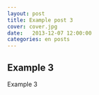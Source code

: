 ```yaml
---
layout: post
title: Example post 3
cover: cover.jpg
date:   2013-12-07 12:00:00
categories: en posts
---
```


## Example 3

Example 3
